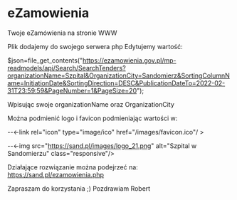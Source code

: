 # eZamowienia
Twoje eZamówienia na stronie WWW

Plik dodajemy do swojego serwera php
Edytujemy wartość: 

$json=file_get_contents("https://ezamowienia.gov.pl/mp-readmodels/api/Search/SearchTenders?organizationName=Szpital&OrganizationCity=Sandomierz&SortingColumnName=InitiationDate&SortingDirection=DESC&PublicationDateTo=2022-02-31T23:59:59&PageNumber=1&PageSize=20");

Wpisując swoje organizationName oraz OrganizationCity 

Można podmienić logo i favicon podmieniając wartości w:

--<-link rel="icon" type="image/ico" href="/images/favicon.ico"/ >
  
--<-img src="https://sand.pl/images/logo_21.png" alt="Szpital w Sandomierzu" class="responsive"/>

Działające rozwiązanie można podejrzeć na: https://sand.pl/ezamowienia.php 

Zapraszam do korzystania ;)
Pozdrawiam
Robert

